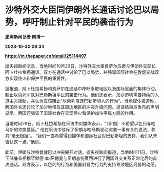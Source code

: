 # 沙特外交大臣同伊朗外长通话讨论巴以局势，呼吁制止针对平民的袭击行为
**澎湃新闻记者 南博一**

**2023-10-30 09:34**

**https://m.thepaper.cn/detail/25114497**

据央视新闻消息，当地时间10月29日，沙特外交大臣费萨尔应邀与伊朗外交部长阿卜杜拉希扬通话。双方在通话中讨论了巴以局势，并强调国际社会在敦促交战双方实现停火和保护平民的重要性。

据报道，阿卜杜拉希扬和费萨尔在通话中呼吁采取地区以及国际层面的集体行动，制止以色列军队对巴勒斯坦平民的袭击行为。他们还表示，加沙迫切需要持续的人道主义援助，并认为应该阻止“以色列驱逐巴勒斯坦人的行为”。当地媒体报道称，两国外长还讨论了加沙地带及其周边地区的冲突升级问题。通话结束后发布的声明显示，两国还强调了国际社会在实现停火和保护加沙平民方面的作用。

当地时间29日，阿卜杜拉希扬在采访中对媒体表示，“（伊朗）不希望以色列与哈马斯的冲突蔓延。” 他在采访中驳斥了伊朗与哈马斯发动突袭一事有关的说法，称其“毫无根据”。 “我们一直希望得到媒体和国际社会对巴勒斯坦的支持，我们从未否认这一点。”他说。

此前，伊朗与沙特曾就巴以冲突展开对话。据央视新闻报道，当地时间11日，沙特王储兼首相穆罕默德·本·萨勒曼与伊朗总统莱西进行了两国外交关系正常化后的首次通话。双方表示，以色列的行为和美国对暴力行为的支持导致地区局势的动荡。